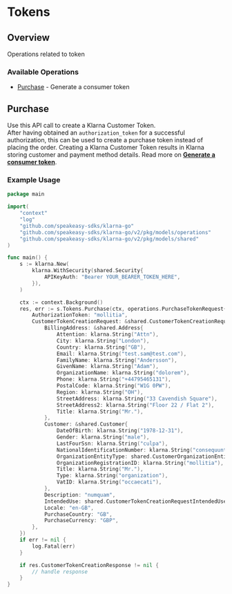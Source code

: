 # Tokens

## Overview

Operations related to token

### Available Operations

* [Purchase](#purchase) - Generate a consumer token

## Purchase

Use this API call to create a Klarna Customer Token.<br/>After having obtained an `authorization_token` for a successful authorization, this can be used to create a purchase token instead of placing the order. Creating a Klarna Customer Token results in Klarna storing customer and payment method details.
Read more on **[Generate a consumer token](https://docs.klarna.com/klarna-payments/in-depth-knowledge/customer-token/)**.

### Example Usage

```go
package main

import(
	"context"
	"log"
	"github.com/speakeasy-sdks/klarna-go"
	"github.com/speakeasy-sdks/klarna-go/v2/pkg/models/operations"
	"github.com/speakeasy-sdks/klarna-go/v2/pkg/models/shared"
)

func main() {
    s := klarna.New(
        klarna.WithSecurity(shared.Security{
            APIKeyAuth: "Bearer YOUR_BEARER_TOKEN_HERE",
        }),
    )

    ctx := context.Background()
    res, err := s.Tokens.Purchase(ctx, operations.PurchaseTokenRequest{
        AuthorizationToken: "mollitia",
        CustomerTokenCreationRequest: &shared.CustomerTokenCreationRequest{
            BillingAddress: &shared.Address{
                Attention: klarna.String("Attn"),
                City: klarna.String("London"),
                Country: klarna.String("GB"),
                Email: klarna.String("test.sam@test.com"),
                FamilyName: klarna.String("Andersson"),
                GivenName: klarna.String("Adam"),
                OrganizationName: klarna.String("dolorem"),
                Phone: klarna.String("+44795465131"),
                PostalCode: klarna.String("W1G 0PW"),
                Region: klarna.String("OH"),
                StreetAddress: klarna.String("33 Cavendish Square"),
                StreetAddress2: klarna.String("Floor 22 / Flat 2"),
                Title: klarna.String("Mr."),
            },
            Customer: &shared.Customer{
                DateOfBirth: klarna.String("1978-12-31"),
                Gender: klarna.String("male"),
                LastFourSsn: klarna.String("culpa"),
                NationalIdentificationNumber: klarna.String("consequuntur"),
                OrganizationEntityType: shared.CustomerOrganizationEntityTypeEnumOther.ToPointer(),
                OrganizationRegistrationID: klarna.String("mollitia"),
                Title: klarna.String("Mr."),
                Type: klarna.String("organization"),
                VatID: klarna.String("occaecati"),
            },
            Description: "numquam",
            IntendedUse: shared.CustomerTokenCreationRequestIntendedUseEnumSubscription,
            Locale: "en-GB",
            PurchaseCountry: "GB",
            PurchaseCurrency: "GBP",
        },
    })
    if err != nil {
        log.Fatal(err)
    }

    if res.CustomerTokenCreationResponse != nil {
        // handle response
    }
}
```
